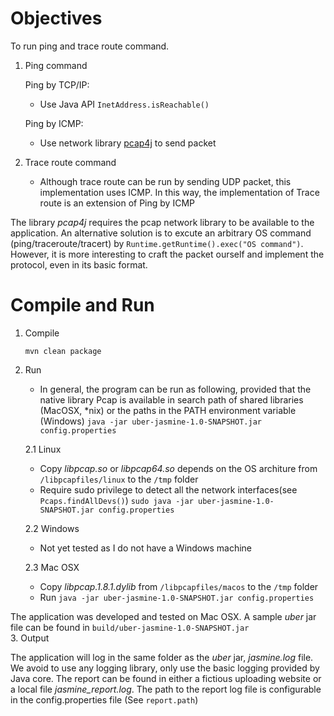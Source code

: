 Objectives
==========
To run ping and trace route command.
1. Ping command

   Ping by TCP/IP:
   * Use Java API `InetAddress.isReachable()`
   
   Ping by ICMP:
   * Use network library [pcap4j](https://www.pcap4j.org/) to send packet
   
2. Trace route command
   * Although trace route can be run by sending UDP packet, this implementation uses ICMP.
   In this way, the implementation of Trace route is an extension of Ping by ICMP  

The library *pcap4j* requires the pcap network library to be available to the application. An alternative solution is to
excute an arbitrary OS command (ping/traceroute/tracert) by `Runtime.getRuntime().exec("OS command")`. However, it is
more interesting to craft the packet ourself and implement the protocol, even in its basic format.

Compile and Run
===============

1. Compile

   `mvn clean package`

2. Run
   * In general, the program can be run as following, provided that the native library Pcap is available in search path
   of shared libraries (MacOSX, *nix) or the paths in the PATH environment variable (Windows) 
   `java -jar uber-jasmine-1.0-SNAPSHOT.jar config.properties`
   
   2.1 Linux
   * Copy _libpcap.so_ or _libpcap64.so_ depends on the OS architure from `/libpcapfiles/linux` to the `/tmp` folder
   * Require sudo privilege to detect all the network interfaces(see `Pcaps.findAllDevs()`) 
   `sudo java -jar uber-jasmine-1.0-SNAPSHOT.jar config.properties`
   
   2.2 Windows
   * Not yet tested as I do not have a Windows machine
   
   2.3 Mac OSX
   * Copy _libpcap.1.8.1.dylib_ from `/libpcapfiles/macos` to the `/tmp` folder
   * Run
   `java -jar uber-jasmine-1.0-SNAPSHOT.jar config.properties`

The application was developed and tested on Mac OSX. A sample _uber_ jar file can be found in `build/uber-jasmine-1.0-SNAPSHOT.jar`    
3. Output

The application will log in the same folder as the _uber_ jar, *jasmine.log* file. We avoid to use any logging library, only use the basic logging provided
by Java core. The report can be found in either a fictious uploading website or a local file *jasmine_report.log*.
The path to the report log file is configurable in the config.properties file (See `report.path`)